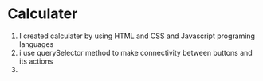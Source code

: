 # Calculater
1. I created calculater by using HTML and CSS and Javascript programing languages
2. i use  querySelector method to make connectivity between buttons and its actions
3. 
